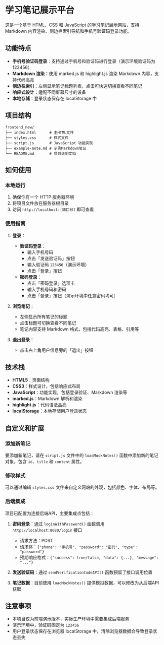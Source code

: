 # 学习笔记展示平台

这是一个基于 HTML、CSS 和 JavaScript 的学习笔记展示网站，支持 Markdown 内容渲染、侧边栏索引导航和手机号验证码登录功能。

## 功能特点

- **手机号验证码登录**：支持通过手机号和验证码进行登录（演示环境验证码为 123456）
- **Markdown 渲染**：使用 marked.js 和 highlight.js 渲染 Markdown 内容，支持代码高亮
- **侧边栏索引**：左侧显示笔记标题列表，点击可快速切换查看不同笔记
- **响应式设计**：适配不同屏幕尺寸的设备
- **本地存储**：登录状态保存在 localStorage 中

## 项目结构

```
frontend_new/
├── index.html      # 主HTML文件
├── styles.css      # 样式文件
├── script.js       # JavaScript 功能实现
├── example-note.md # 示例Markdown笔记
└── README.md       # 项目说明文档
```

## 如何使用

### 本地运行

1. 确保你有一个 HTTP 服务器环境
2. 将项目文件放在服务器根目录
3. 访问 `http://localhost:[端口号]` 即可查看

### 使用指南

1. **登录**：
   - **验证码登录**：
     - 输入手机号码
     - 点击「发送验证码」按钮
     - 输入验证码 `123456`（演示环境）
     - 点击「登录」按钮
   - **密码登录**：
     - 点击「密码登录」选项卡
     - 输入手机号码和密码
     - 点击「登录」按钮（演示环境中任意密码均可）

2. **浏览笔记**：
   - 左侧显示所有笔记的标题
   - 点击标题可切换查看不同笔记
   - 笔记内容支持 Markdown 格式，包括代码高亮、表格、引用等

3. **退出登录**：
   - 点击右上角用户信息旁的「退出」按钮

## 技术栈

- **HTML5**：页面结构
- **CSS3**：样式设计，包括响应式布局
- **JavaScript**：功能实现，包括登录验证、Markdown 渲染等
- **marked.js**：Markdown 解析和渲染
- **highlight.js**：代码语法高亮
- **localStorage**：本地存储用户登录状态

## 自定义和扩展

### 添加新笔记

要添加新笔记，请在 `script.js` 文件中的 `loadMockNotes()` 函数中添加新的笔记对象，包含 `id`、`title` 和 `content` 属性。

### 修改样式

可以通过编辑 `styles.css` 文件来自定义网站的外观，包括颜色、字体、布局等。

### 后端集成

项目已配置为连接后端API，主要集成点包括：

1. **密码登录**：通过 `loginWithPassword()` 函数调用 `http://localhost:8080/login` 接口
   - 请求方法：POST
   - 请求体：`{"phone": "手机号", "password": "密码", "type": "password"}`
   - 预期响应格式：`{"success": true/false, "data": {...}, "message": "..."}`

2. **发送验证码**：通过 `sendVerificationCodeAPI()` 函数预留了接口调用位置

3. **笔记数据**：目前使用 `loadMockNotes()` 提供模拟数据，可以修改为从后端API获取

## 注意事项

- 本项目仅为前端演示版本，实际生产环境中需要集成后端服务
- 演示环境中，验证码固定为 `123456`
- 用户登录状态保存在浏览器 localStorage 中，清除浏览器数据会导致登录状态丢失